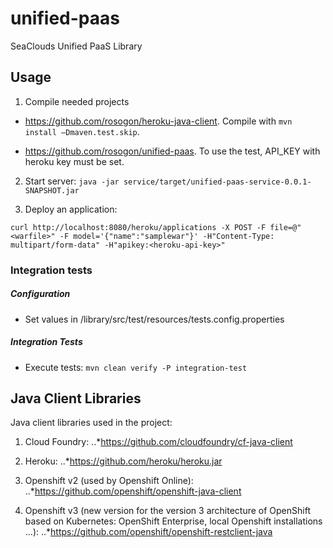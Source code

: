 # unified-paas
SeaClouds Unified PaaS Library

## Usage
1. Compile needed projects

* https://github.com/rosogon/heroku-java-client. Compile with `mvn install –Dmaven.test.skip`. 

* https://github.com/rosogon/unified-paas. To use the test, API_KEY with heroku key must be set.

2. Start server: `java -jar service/target/unified-paas-service-0.0.1-SNAPSHOT.jar`

3. Deploy an application: 

`curl http://localhost:8080/heroku/applications -X POST -F file=@"<warfile>" -F model='{"name":"samplewar"}' -H"Content-Type: multipart/form-data" -H"apikey:<heroku-api-key>"`

### Integration tests

##### Configuration
* Set values in /library/src/test/resources/tests.config.properties

##### Integration Tests
* Execute tests: `mvn clean verify -P integration-test`

## Java Client Libraries
Java client libraries used in the project:

1. Cloud Foundry:
..*https://github.com/cloudfoundry/cf-java-client

2. Heroku:
..*https://github.com/heroku/heroku.jar

3. Openshift v2 (used by Openshift Online):
..*https://github.com/openshift/openshift-java-client 

4. Openshift v3 (new version for the version 3 architecture of OpenShift based on Kubernetes: OpenShift Enterprise, local Openshift installations ...):
..*https://github.com/openshift/openshift-restclient-java

